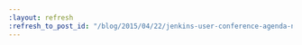 ```yaml
---
:layout: refresh
:refresh_to_post_id: "/blog/2015/04/22/jenkins-user-conference-agenda-news"
---
```

